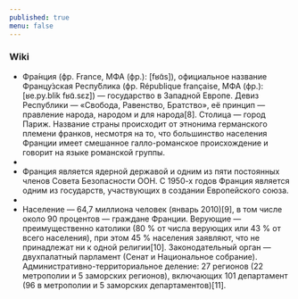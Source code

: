 ```yaml
---
published: true
menu: false
---
```

### Wiki

- Фра́нция (фр. France, МФА (фр.): [fʁɑ̃s]), официальное название Францу́зская Респу́блика (фр. République française, МФА (фр.): [ʁe.py.blik fʁɑ̃.sɛz]) — государство в Западной Европе. Девиз Республики — «Свобода, Равенство, Братство», её принцип — правление народа, народом и для народа[8]. Столица — город Париж. Название страны происходит от этнонима германского племени франков, несмотря на то, что большинство населения Франции имеет смешанное галло-романское происхождение и говорит на языке романской группы.
- 
- Франция является ядерной державой и одним из пяти постоянных членов Совета Безопасности ООН. С 1950-х годов Франция является одним из государств, участвующих в создании Европейского союза.
- 
- Население — 64,7 миллиона человек (январь 2010)[9], в том числе около 90 процентов — граждане Франции. Верующие — преимущественно католики (80 % от числа верующих или 43 % от всего населения), при этом 45 % населения заявляют, что не принадлежат ни к одной религии[10]. Законодательный орган — двухпалатный парламент (Сенат и Национальное собрание). Административно-территориальное деление: 27 регионов (22 метрополии и 5 заморских регионов), включающих 101 департамент (96 в метрополии и 5 заморских департаментов)[11].
